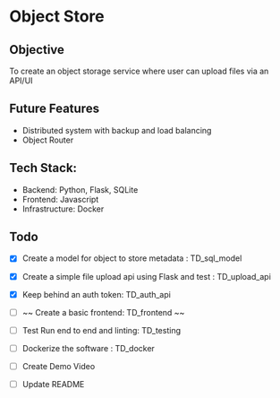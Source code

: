 # Object Store  

## Objective  
To create an object storage service where user can upload files via an API/UI  

## Future Features  
- Distributed system with backup and load balancing
- Object Router

## Tech Stack:  
- Backend: Python, Flask, SQLite  
- Frontend: Javascript  
- Infrastructure: Docker  

## Todo
- [x] Create a model for object to store metadata : TD_sql_model   
- [x] Create a simple file upload api using Flask and test : TD_upload_api  
- [x] Keep behind an auth token: TD_auth_api  
- [ ] ~~ Create a basic frontend: TD_frontend ~~  
- [ ] Test Run end to end and linting: TD_testing  
- [ ] Dockerize the software : TD_docker  
- [ ] Create Demo Video  
- [ ] Update README  

